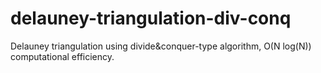 # delauney-triangulation-div-conq
Delauney triangulation using divide&amp;conquer-type algorithm, O(N log(N)) computational efficiency.
